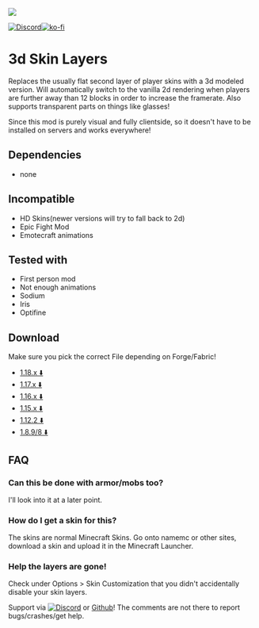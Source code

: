 ![](https://tr7zw.dev/curse/3dskin-banner.jpg)

[![Discord](https://tr7zw.dev/curse/Discord-long.png)](https://discord.gg/2wKH8yeThf)[![ko-fi](https://ko-fi.com/img/githubbutton_sm.svg)](https://ko-fi.com/O5O7ACGRH)

# 3d Skin Layers

Replaces the usually flat second layer of player skins with a 3d modeled version. Will automatically switch to the vanilla 2d rendering when players are further away than 12 blocks in order to increase the framerate. Also supports transparent parts on things like glasses!

Since this mod is purely visual and fully clientside, so it doesn't have to be installed on servers and works everywhere!

## Dependencies

- none

## Incompatible

- HD Skins(newer versions will try to fall back to 2d)
- Epic Fight Mod
- Emotecraft animations

## Tested with

- First person mod
- Not enough animations
- Sodium
- Iris
- Optifine

## Download

Make sure you pick the correct File depending on Forge/Fabric!

- [1.18.x ⬇️](https://www.curseforge.com/minecraft/mc-mods/skin-layers-3d/files/all?filter-status=1&filter-game-version=1738749986%3A73250) 
- [1.17.x ⬇️](https://www.curseforge.com/minecraft/mc-mods/skin-layers-3d/files/all?filter-status=1&filter-game-version=1738749986%3A73242) 
- [1.16.x ⬇️](https://www.curseforge.com/minecraft/mc-mods/skin-layers-3d/files/all?filter-status=1&filter-game-version=1738749986%3A70886) 
- [1.15.x ⬇️](https://www.curseforge.com/minecraft/mc-mods/skin-layers-3d/files/all?filter-status=1&filter-game-version=1738749986%3A68722)
- [1.12.2 ⬇️](https://www.curseforge.com/minecraft/mc-mods/skin-layers-3d/files/all?filter-status=1&filter-game-version=2020709689%3A6756)
- [1.8.9/8 ⬇️](https://www.curseforge.com/minecraft/mc-mods/skin-layers-3d/files/all?filter-status=1&filter-game-version=1738749986%3A4)

## FAQ

### Can this be done with armor/mobs too?

I'll look into it at a later point.

### How do I get a skin for this?

The skins are normal Minecraft Skins. Go onto namemc or other sites, download a skin and upload it in the Minecraft Launcher.

### Help the layers are gone!

Check under Options > Skin Customization that you didn't accidentally disable your skin layers.

Support via [![Discord](https://tr7zw.dev/curse/Discord.png)](https://discord.gg/2wKH8yeThf) or [Github](https://github.com/tr7zw/3d-skin-layers)! The comments are not there to report bugs/crashes/get help.
